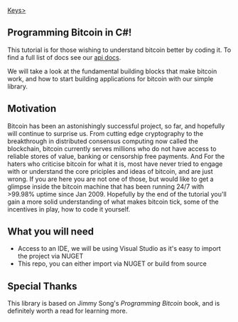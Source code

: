 [                                                                                  Keys>](/keys.md)


## Programming Bitcoin in C#!

This tutorial is for those wishing to understand bitcoin better by coding it. To find a full list of docs see our [api docs](link).

We will take a look at the fundamental building blocks that make bitcoin work, and how to start building applications for bitcoin with our simple library. 

## Motivation

Bitcoin has been an astonishingly successful project, so far, and hopefully will continue to surprise us. From cutting edge cryptography to the breakthrough in distributed consensus computing now called the blockchain, bitcoin currently serves millions who do not have access to reliable stores of value, banking or censorship free payments. And For the haters who criticise bitcoin for what it is, most have never tried to engage with or understand the core priciples and ideas of bitcoin, and are just wrong. If you are here you are not one of those, but would like to get a glimpse inside the bitcoin machine that has been running 24/7 with >99.98% uptime since Jan 2009. Hopefully by the end of the tutorial you'll gain a more solid understanding of what makes bitcoin tick, some of the incentives in play, how to code it yourself.

## What you will need

- Access to an IDE, we will be using Visual Studio as it's easy to import the project via NUGET
- This repo, you can either import via NUGET or build from source

## Special Thanks

This library is based on Jimmy Song's *Programming Bitcoin* book, and is definitely worth a read for learning more. 
